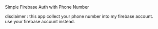 Simple Firebase Auth with Phone Number

disclaimer : this app collect your phone number into my firebase account. use your firebase account instead.